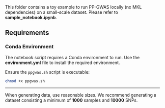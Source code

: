 This folder contains a toy example to run PP-GWAS locally (no MKL dependencies) on a small-scale dataset. Please refer to **sample_notebook.ipynb**.

## Requirements

### Conda Environment
The notebook script requires a Conda environment to run. Use the **environment.yml** file to install the required environment. 

Ensure the `ppgwas.sh` script is executable:
   ```bash
   chmod +x ppgwas.sh
```

---

When generating data, use reasonable sizes. We recommend generating a dataset consisting a minimum of **1000** samples and **10000** SNPs.

